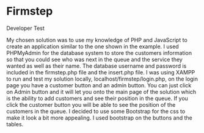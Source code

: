 # Firmstep
Developer Test

My chosen solution was to use my knowledge of PHP and JavaScript to create an application similar to the one shown in the example. I used PHPMyAdmin for the database system to store the customers information so that you could see who was next in the queue and the service they wanted as well as their name. The database username and password is included in the firmstep.php file and the insert.php file.
I was using XAMPP to run and test my solution locally, localhost/firmstep/login.php, on the login page you have a customer button and an admin button. You can just click on Admin button and it will let you onto the main page of the solution which is the ability to add customers and see their position in the queue. If you click the customer button you will be able to see the position of the customers in the queue.
I decided to use some Bootstrap for the css to make it look a bit more appealing. I used bootstrap on the buttons and the tables. 
